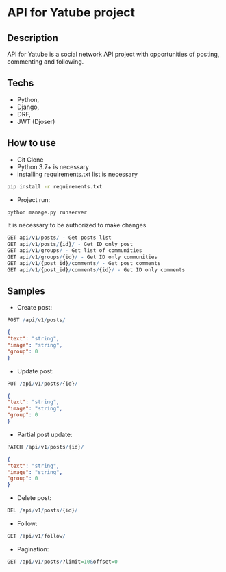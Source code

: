 # API for Yatube project

## Description

API for Yatube is a social network API project with opportunities of posting, commenting and following.

## Techs

* Python,
* Django,
* DRF,
* JWT (Djoser)

## How to use

- Git Clone
- Python 3.7+ is necessary
- installing requirements.txt list is necessary

```bash
pip install -r requirements.txt
```

- Project run:

```bash
python manage.py runserver
```

It is necessary to be authorized to make changes

```r
GET api/v1/posts/ - Get posts list
GET api/v1/posts/{id}/ - Get ID only post
GET api/v1/groups/ - Get list of communities
GET api/v1/groups/{id}/ - Get ID only communities
GET api/v1/{post_id}/comments/ - Get post comments
GET api/v1/{post_id}/comments/{id}/ - Get ID only comments
```

## Samples

- Create post:

```r
POST /api/v1/posts/
```


```json
{
"text": "string",
"image": "string",
"group": 0
}
```

- Update post:

```r
PUT /api/v1/posts/{id}/
```


```json
{
"text": "string",
"image": "string",
"group": 0
}
```

- Partial post update:

```r
PATCH /api/v1/posts/{id}/
```


```json
{
"text": "string",
"image": "string",
"group": 0
}
```

- Delete post:

```r
DEL /api/v1/posts/{id}/
```

- Follow:

```r
GET /api/v1/follow/
```

- Pagination:

```r
GET /api/v1/posts/?limit=10&offset=0
```
